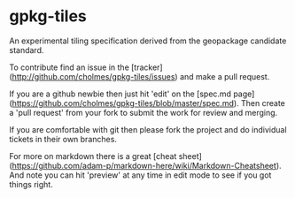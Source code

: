 gpkg-tiles
==========

An experimental tiling specification derived from the geopackage candidate standard. 

To contribute find an issue in the [tracker] (http://github.com/cholmes/gpkg-tiles/issues) and make a pull request. 

If you are a github newbie then just hit 'edit' on the [spec.md page] (https://github.com/cholmes/gpkg-tiles/blob/master/spec.md). Then create a 'pull request' from your fork to submit the work for review and merging.

If you are comfortable with git then please fork the project and do individual tickets in their own branches.

For more on markdown there is a great [cheat sheet] (https://github.com/adam-p/markdown-here/wiki/Markdown-Cheatsheet).
And note you can hit 'preview' at any time in edit mode to see if you got things right. 
